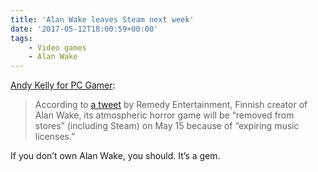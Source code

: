 ```yaml
---
title: 'Alan Wake leaves Steam next week'
date: '2017-05-12T18:00:59+00:00'
tags:
    - Video games
    - Alan Wake
---
```


[Andy Kelly for PC Gamer](https://www.pcgamer.com/alan-wake-is-disappearing-from-steam-after-this-weekend/):

> According to [a tweet](https://twitter.com/remedygames/status/863012017833218049) by Remedy Entertainment, Finnish creator of Alan Wake, its atmospheric horror game will be “removed from stores” (including Steam) on May 15 because of “expiring music licenses.”

If you don’t own Alan Wake, you should. It’s a gem.